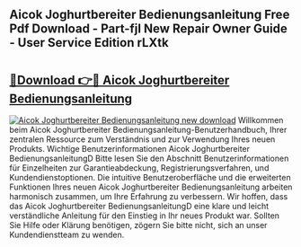 ## Aicok Joghurtbereiter Bedienungsanleitung Free Pdf Download - Part-fjI New Repair Owner Guide - User Service Edition rLXtk

# <h2><a href="http://df1977.blite.top/?on=Aicok+Joghurtbereiter+Bedienungsanleitung">🔗Download 👉🔴 Aicok Joghurtbereiter Bedienungsanleitung</a></h2>

[![Aicok Joghurtbereiter Bedienungsanleitung new download](https://i.imgur.com/lujVjoI.png)](http://df1977.blite.top/?on=Aicok+Joghurtbereiter+Bedienungsanleitung)
Willkommen beim Aicok Joghurtbereiter Bedienungsanleitung-Benutzerhandbuch, Ihrer zentralen Ressource zum Verständnis und zur Verwendung Ihres neuen Produkts. Wichtige Benutzerinformationen Aicok Joghurtbereiter BedienungsanleitungD Bitte lesen Sie den Abschnitt Benutzerinformationen für Einzelheiten zur Garantieabdeckung, Registrierungsverfahren, und Kundendienstoptionen. Die intuitive Benutzeroberfläche und die erweiterten Funktionen Ihres neuen Aicok Joghurtbereiter Bedienungsanleitung arbeiten harmonisch zusammen, um Ihre Erfahrung zu verbessern. Wir hoffen, dass das Aicok Joghurtbereiter BedienungsanleitungD eine klare und leicht verständliche Anleitung für den Einstieg in Ihr neues Produkt war. Sollten Sie Hilfe oder Klärung benötigen, zögern Sie bitte nicht, sich an unser Kundendienstteam zu wenden.
